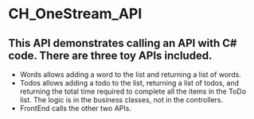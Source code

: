 # CH_OneStream_API
## This API demonstrates calling an API with C# code.  There are three toy APIs included.
- Words allows adding a word to the list and returning a list of words.
- Todos allows adding a todo to the list, returning a list of todos, and returning the total time required to complete all the items in the ToDo list.  The logic is in the business classes, not in the controllers.
- FrontEnd calls the other two APIs.
